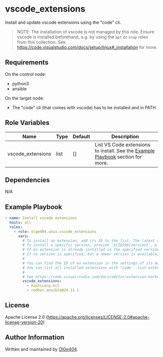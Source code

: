 vscode_extensions
=========

Install and update vscode extensions using the "code" cli.

> NOTE: The installation of vscode is not managed by this role.
> Ensure vscode is installed beforehand, e.g. by using the `apt` or `snap` roles from this collection.
> See https://code.visualstudio.com/docs/setup/linux#_installation for more.

Requirements
------------

On the control node:

* python3
* ansible

On the target node:

* The "code" cli (that comes with vscode) has to be installed and in PATH

Role Variables
--------------

| Name              | Type | Default | Description                                                                                         |
| ----------------- | ---- | ------- | --------------------------------------------------------------------------------------------------- |
| vscode_extensions | list | []      | List VS Code extensions to install. See the [Example Playbook](#example-playbook) section for more. |

Dependencies
------------

N/A

Example Playbook
----------------

```yaml
- name: Install vscode extensions
  hosts: all
  roles:
    - role: olge404.unix.vscode_extensions
      vars:
        # To install an extension, add its ID to the list. The latest version will be installed.
        # To install a specific version, provide '${ID}@${version}', e. g. 'vscode.csharp@1.2.3'.
        # If an extension is already installed in the specified version, nothing happens.
        # If no version is specified, but a newer version is available, it will be updated. 
        #
        # You can find the ID of an extension in the settings of its marketplace website.
        # You can list all installed extensions with "code --list-extensions --show-versions".
        # 
        # See https://code.visualstudio.com/docs/editor/extension-marketplace#_command-line-extension-management for more.
        vscode_extensions:
          - hashicorp.hcl
          - redhat.ansible@24.12.1
```

License
-------

Apache License 2.0 (https://apache.org/licenses/LICENSE-2.0#apache-license-version-20)

Author Information
------------------

Written and maintained by [OlGe404](https://github.com/OlGe404).

